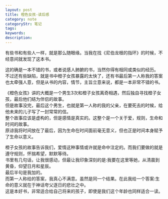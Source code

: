 ```yaml
---
layout: post
title: 橙色女孩-读后感
category: note
categoryStr: 笔记
tags: 
keywords: 
description: 
---
```



有些书和有些人一样，就是那么随眼缘。当我在找《尼伯龙根的指环》的时候，不经意间就发现了这本书。


这的确是一本不错的书，或者说感人肺腑的书，当然你得有相同或类似的经历。  
不过还有些缺陷，就是书中橙子女孩暴露的太快了，还有书最后第一人称我的答案也太牵强人意，但是从书的内容，情节，主旨立意来说，都是一本非常不错的书。


《橙色女孩》讲的大概是一个男生3次和橙子女孩离奇相遇，然后独自寻找橙子女孩，最后他们结为伴侣的故事。  
但是故事没完，最后这个男生，也就是第一人称的我的父亲，在要死去的时候，给他未来的儿子写了一封常常的信。  
整个故事应该是虚构的，但是感情是真实的。这整个是一个关于爱，规则，生命和时间的故事。  
原谅我将时间放在了最后，因为生命在时间面前毫无意义，但也正是时间本身赋予了生命以意义。  


橙子女孩的故事告诉我们，爱情这种事情或许就是命中注定的。而我们要做的就是遵守规则，怀揣希望，默默等待。  
书里有几句话，让我很感动，但最让我印象深刻的是:我要在这里等她，从清晨到黄昏，仰望日月和星辰。  
最后半句是我加的。  
而第一人称给的答案，我真心不满意。虽然是同一个结果。在此我给一个答案:生命的意义就在于神话夸父逐日的悲壮之中。  
这是本好书，非常适合给自己将来的孩子，即使是我们这个年龄也同样适合一读。  